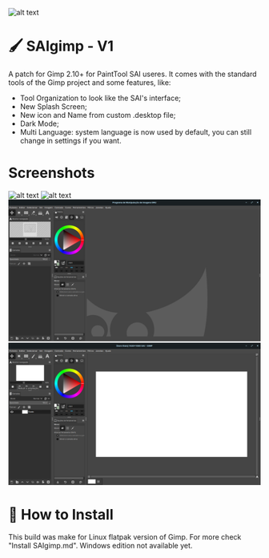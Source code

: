 ![alt text](https://github.com/JOaomoTAa17319/SAIgimp/blob/main/Images/saigimp.png?raw=true)
# 🖌 SAIgimp - V1
A patch for Gimp 2.10+ for PaintTool SAI useres. It comes with the standard tools of the Gimp project and some features, like:
- Tool Organization to look like the SAI's interface;
- New Splash Screen;
- New icon and Name from custom .desktop file;
- Dark Mode;
- Multi Language: system language is now used by default, you can still change in settings if you want.
# Screenshots
![alt text](https://github.com/JOaomoTAa17319/SAIgimp/blob/main/Images/Captura%20de%20ecr%C3%A3%20de%202022-01-04%2016-56-07.png?raw=true)
![alt text](https://github.com/JOaomoTAa17319/SAIgimp/blob/main/Images/Captura%20de%20ecr%C3%A3%20de%202022-01-04%2016-56-37.png?raw=true)
![alt text](https://github.com/JOaomoTAa17319/SAIgimp/blob/main/Images/3.png?raw=true?raw=true)
![alt text](https://github.com/JOaomoTAa17319/SAIgimp/blob/main/Images/4.png?raw=true?raw=true)
# 💾 How to Install
This build was make for Linux flatpak version of Gimp. For more check "Install SAIgimp.md". Windows edition not available yet.
